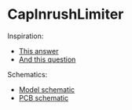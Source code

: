 # CapInrushLimiter
Inspiration:
* [This answer](https://electronics.stackexchange.com/questions/80365/capacitor-inrush-current/80428#80428)
* [And this question](https://electronics.stackexchange.com/questions/163939/inrush-current-limiter-design-questions-review)

Schematics:
* [Model schematic](ModelSchematic.pdf)
* [PCB schematic](CapInrushLimBB/CapInrushLimiter.pdf)

